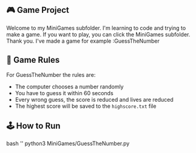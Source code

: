 ## 🎮 Game Project
Welcome to my MiniGames subfolder.
I'm learning to code and trying to make a game.
If you want to play, you can click the MiniGames subfolder. Thank you.
I've made a game for example :GuessTheNumber

## 📜 Game Rules
For GuessTheNumber the rules are:
- The computer chooses a number randomly
- You have to guess it within 60 seconds
- Every wrong guess, the score is reduced and lives are reduced
- The highest score will be saved to the `highscore.txt` file

## 🕹️ How to Run
bash ''
python3 MiniGames/GuessTheNumber.py
